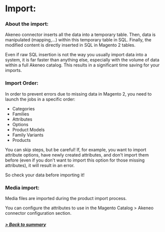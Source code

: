 # Import:

### About the import:

Akeneo connector inserts all the data into a temporary table. Then, data is manipulated (mapping,...) within this temporary table in SQL. Finally, the modified content is directly inserted in SQL in Magento 2 tables.

Even if raw SQL insertion is not the way you usually import data into a system, it is far faster than anything else, especially with the volume of data within a full Akeneo catalog. This results in a significant time saving for your imports.

### Import Order:

In order to prevent errors due to missing data in Magento 2, you need to launch the jobs in a specific order:
* Categories
* Families
* Attributes
* Options
* Product Models
* Family Variants
* Products

You can skip steps, but be careful! If, for example, you want to import attribute options, have newly created attributes, and don't import them before (even if you don't want to import this option for those missing attributes), it will result in an error. 

So check your data before importing it!

### Media import:

Media files are imported during the product import process.

You can configure the attributes to use in the Magento Catalog > Akeneo connector configuration section.

##### [> Back to summary](../summary.md)
